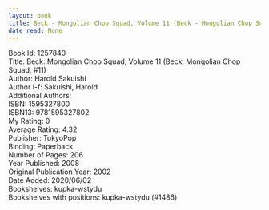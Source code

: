 ```yaml
---
layout: book
title: Beck - Mongolian Chop Squad, Volume 11 (Beck - Mongolian Chop Squad,  no. 11)
date_read: None
---
```


Book Id: 1257840<br />
Title: Beck: Mongolian Chop Squad, Volume 11 (Beck: Mongolian Chop Squad, #11)<br />
Author: Harold Sakuishi<br />
Author l-f: Sakuishi, Harold<br />
Additional Authors: <br />
ISBN: 1595327800<br />
ISBN13: 9781595327802<br />
My Rating: 0<br />
Average Rating: 4.32<br />
Publisher: TokyoPop<br />
Binding: Paperback<br />
Number of Pages: 206<br />
Year Published: 2008<br />
Original Publication Year: 2002<br />
Date Added: 2020/06/02<br />
Bookshelves: kupka-wstydu<br />
Bookshelves with positions: kupka-wstydu (#1486)<br />

